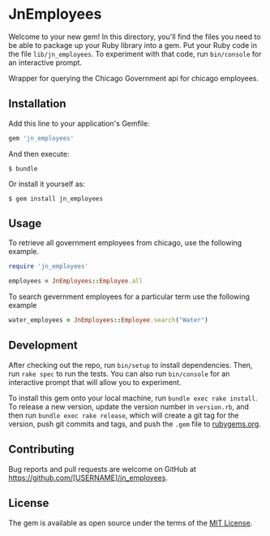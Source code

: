 # JnEmployees

Welcome to your new gem! In this directory, you'll find the files you need to be able to package up your Ruby library into a gem. Put your Ruby code in the file `lib/jn_employees`. To experiment with that code, run `bin/console` for an interactive prompt.

Wrapper for querying the Chicago Government api for chicago employees.

## Installation

Add this line to your application's Gemfile:

```ruby
gem 'jn_employees'
```

And then execute:

    $ bundle

Or install it yourself as:

    $ gem install jn_employees

## Usage

To retrieve all government employees from chicago, use the following example.

```ruby
require 'jn_employees'

employees = JnEmployees::Employee.all
```

To search gevernment employees for a particular term use the following example

```ruby
water_employees = JnEmployees::Employee.search("Water")
```

## Development

After checking out the repo, run `bin/setup` to install dependencies. Then, run `rake spec` to run the tests. You can also run `bin/console` for an interactive prompt that will allow you to experiment.

To install this gem onto your local machine, run `bundle exec rake install`. To release a new version, update the version number in `version.rb`, and then run `bundle exec rake release`, which will create a git tag for the version, push git commits and tags, and push the `.gem` file to [rubygems.org](https://rubygems.org).

## Contributing

Bug reports and pull requests are welcome on GitHub at https://github.com/[USERNAME]/jn_employees.


## License

The gem is available as open source under the terms of the [MIT License](http://opensource.org/licenses/MIT).

